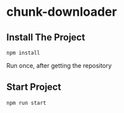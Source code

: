 # chunk-downloader

## Install The Project
```
npm install
```
Run once, after getting the repository

## Start Project
```
npm run start
```